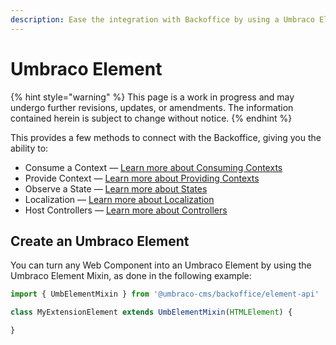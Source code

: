 ```yaml
---
description: Ease the integration with Backoffice by using a Umbraco Element
---
```


# Umbraco Element

{% hint style="warning" %}
This page is a work in progress and may undergo further revisions, updates, or amendments. The information contained herein is subject to change without notice.
{% endhint %}

This provides a few methods to connect with the Backoffice, giving you the ability to:

* Consume a Context — [Learn more about Consuming Contexts](../working-with-data/context-api.md)
* Provide Context — [Learn more about Providing Contexts](../working-with-data/context-api.md#provide-a-context-api)
* Observe a State — [Learn more about States](../working-with-data/states.md#observe-a-state-via-umbraco-element-or-umbraco-controller)
* Localization — [Learn more about Localization](../../language-files/)
* Host Controllers — [Learn more about Controllers](controllers/)

## Create an Umbraco Element

You can turn any Web Component into an Umbraco Element by using the Umbraco Element Mixin, as done in the following example:

```ts
import { UmbElementMixin } from '@umbraco-cms/backoffice/element-api'

class MyExtensionElement extends UmbElementMixin(HTMLElement) {

}
```
